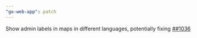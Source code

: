 ```yaml
---
"go-web-app": patch
---
```


Show admin labels in maps in different languages, potentially fixing [##1036](https://github.com/IFRCGo/go-web-app/issues/1036)
